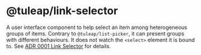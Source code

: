 # @tuleap/link-selector

A user interface component to help select an item among heterogeneous groups of items. Contrary to `@tuleap/list-picker`, it can present groups with different behaviours. It does not watch the `<select>` element it is bound to. See [ADR 0001 Link Selector](./adr/0001-link-selector.md) for details.
